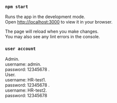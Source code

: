 

### `npm start`

Runs the app in the development mode.\
Open [http://localhost:3000](http://localhost:3000) to view it in your browser.

The page will reload when you make changes.\
You may also see any lint errors in the console.

### `user account`

Admin.\
  username: admin.\
  password: 12345678
.\
User.\
  username: HR-test1.\
  password: 12345678
.\
  username: HR-test2.\
  password: 12345678
